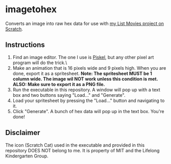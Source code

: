 # imagetohex
Converts an image into raw hex data for use with [my List Movies project on Scratch](https://scratch.mit.edu/projects/168707761/#player).
## Instructions
1. Find an image editor. The one I use is [Piskel](www.piskelapp.com), but any other pixel art program will do the trick.\
2. Make an animation that is 16 pixels wide and 9 pixels high. When you are done, export it as a spritesheet. **Note: The spritesheet MUST be 1 column wide. The image wil NOT work unless this condition is met. ALSO: Make sure to export it as a PNG file.**
3. Run the executable in this repository. A window will pop up with a text box and two buttons saying "Load..." and "Generate".
4. Load your spritesheet by pressing the "Load..." button and navigating to it.
5. Click "Generate". A bunch of hex data will pop up in the text box. You're done!
## Disclaimer
The icon (Scratch Cat) used in the executable and provided in this repository DOES NOT belong to me. It is property of MIT and the Lifelong Kindergarten Group.
